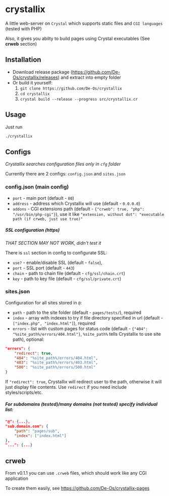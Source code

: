 # crystallix

A little web-server on `Crystal` which supports static files and `CGI languages` (tested with PHP)

Also, it gives you abilty to build pages using Crystal executables (See **crweb** section)

## Installation

* Download release package (https://github.com/De-Os/crystallix/releases) and extract into empty folder
* Or build it yourself:
  1. `git clone https://github.com/De-Os/crystallix`
  2. `cd crystallix`
  3. `crystal build --release --progress src/crystallix.cr`

## Usage

Just run
```bash
./crystallix
```

## Configs

*Crystallix searches configuration files only in `cfg` folder*

Currently there are 2 configs: `config.json` and `sites.json`

### config.json (main config)
* `port` - main port (default - `80`)
* `address` - address which Crystallix will use (default - `0.0.0.0`)
* `addons` - CGI extensions path (default - `{"crweb": true, "php": "/usr/bin/php-cgi"}`), use it like `"extension, without dot": "executable path (if crweb, just use true)"`

##### SSL configuration (https)
*THAT SECTION MAY NOT WORK, didn't test it*

There is `ssl` section in config to configurate SSL:

* `use?` - enable/disable SSL (default - `false`),
* `port` - SSL port (default - `443`)
* `chain` - path to chain file (default - `cfg/ssl/chain.crt`)
* `key` - path to key file (default - `cfg/ssl/private.crt`)

### sites.json

Configuration for all sites stored in `@`:
* `path` - path to the site folder (default - `pages/tests/`), required
* `index` - array with indexes to try if file directory specified in url (default - `["index.php", "index.html"]`), required
* `errors` - list with custom pages for status code (default - `{"404": "%site_path%/errors/404.html"}`, `%site_path%` tells Crystallix to use site path), optional:
```json
"errors": {
    "redirect": true,
    "404": "%site_path%/errors/404.html",
    "403": "%site_path%/errors/403.html",
    "500": "%site_path%/errors/500.html"
}
```
If `"redirect": true`, Crystallix will redirect user to the path, otherwise it will just display file contents. Use `redirect` if you need include styles/scripts/etc.

##### For subdomains (tested)/many domains (not tested) specify individual list:
```json
"@": {...},
"sub.domain.com": {
    "path": "pages/sub",
    "index": ["index.html"]
},
"...": {...}
```
## crweb

From v0.1.1 you can use `.crweb` files, which should work like any CGI application

To create them easily, see https://github.com/De-Os/crystallix-pages
